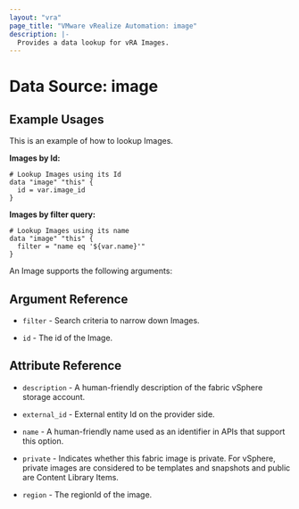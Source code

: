 ```yaml
---
layout: "vra"
page_title: "VMware vRealize Automation: image"
description: |-
  Provides a data lookup for vRA Images.
---
```


# Data Source: image
## Example Usages
This is an example of how to lookup Images.

**Images by Id:**

```hcl
# Lookup Images using its Id
data "image" "this" {
  id = var.image_id
}
```

**Images by filter query:**

```hcl
# Lookup Images using its name
data "image" "this" {
  filter = "name eq '${var.name}'"
}
```

An Image supports the following arguments:

## Argument Reference
* `filter` - Search criteria to narrow down Images.

* `id` - The id of the Image.

## Attribute Reference

* `description` - A human-friendly description of the fabric vSphere storage account.

* `external_id` - External entity Id on the provider side.

* `name` - A human-friendly name used as an identifier in APIs that support this option.  

* `private` - Indicates whether this fabric image is private. For vSphere, private images are considered to be templates and snapshots and public are Content Library Items.

* `region` - The regionId of the image.